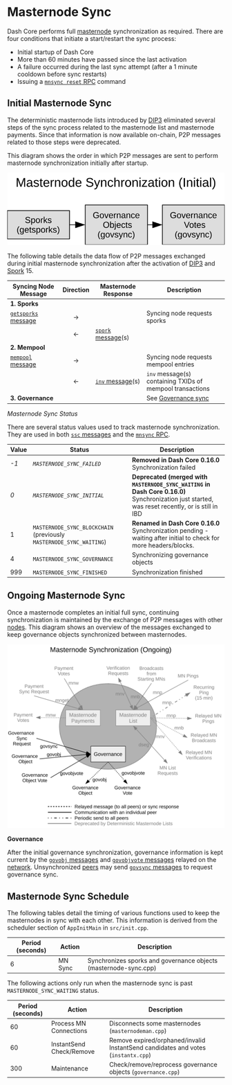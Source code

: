 # Masternode Sync

Dash Core performs full [masternode](../resources/glossary.md#masternode) synchronization as required. There are four conditions that initiate a start/restart the sync process:

* Initial startup of Dash Core
* More than 60 minutes have passed since the last activation
* A failure occurred during the last sync attempt (after a 1 minute cooldown before sync restarts)
* Issuing a [`mnsync reset` RPC](../api/remote-procedure-calls-dash.md#mnsync) command

## Initial Masternode Sync

The deterministic masternode lists introduced by [DIP3](https://github.com/dashpay/dips/blob/master/dip-0003.md) eliminated several steps of the sync process related to the masternode list and masternode payments. Since that information is now available on-chain, P2P messages related to those steps were deprecated.

This diagram shows the order in which P2P messages are sent to perform masternode synchronization initially after startup.

![Masternode Sync (Initial)](https://raw.githubusercontent.com/dashpay/docs-core/main/img//dev/en-masternode-sync-initial-dip3.svg)

The following table details the data flow of P2P messages exchanged during initial masternode synchronization after the activation of [DIP3](https://github.com/dashpay/dips/blob/master/dip-0003.md) and [Spork](../resources/glossary.md#spork) 15.

| **Syncing Node Message** | **Direction**  | **Masternode Response**   | **Description** |
| --- | :---: | --- | --- |
| **1. Sporks** |   |  |  |
| [`getsporks` message](../reference/p2p-network-control-messages.md#getsporks)                            | → |                           | Syncing node requests sporks
|                                                | ← | [`spork` message](../reference/p2p-network-control-messages.md#spork)(s)        |
| **2. Mempool** |   |  |  |
| [`mempool` message](../reference/p2p-network-data-messages.md#mempool)                            | → |                           | Syncing node requests mempool entries
|                                                | ← | [`inv` message](../reference/p2p-network-data-messages.md#inv)(s) | `inv` message(s) containing TXIDs of mempool transactions |
| **3. Governance** |   |  | See [Governance sync](../guide/dash-features-governance.md#synchronization) |

*Masternode Sync Status*

There are several status values used to track masternode synchronization. They are used in both [`ssc` messages](../reference/p2p-network-masternode-messages.md#ssc) and the [`mnsync` RPC](../api/remote-procedure-calls-dash.md#mnsync).

| **Value** | **Status**  | **Description** |
| --- | --- | --- |
| *-1*  | _`MASTERNODE_SYNC_FAILED`_     | **Removed in Dash Core 0.16.0**<br>Synchronization failed |
| *0*   | _`MASTERNODE_SYNC_INITIAL`_    | **Deprecated (merged with `MASTERNODE_SYNC_WAITING` in Dash Core 0.16.0)**<br>Synchronization just started, was reset recently, or is still in IBD |
| 1   | `MASTERNODE_SYNC_BLOCKCHAIN` (previously `MASTERNODE_SYNC_WAITING`)  | **Renamed in Dash Core 0.16.0**<br>Synchronization pending - waiting after initial to check for more headers/blocks.  |
| 4   | `MASTERNODE_SYNC_GOVERNANCE`  | Synchronizing governance objects  |
| 999 | `MASTERNODE_SYNC_FINISHED`    | Synchronization finished |

## Ongoing Masternode Sync

Once a masternode completes an initial full sync, continuing synchronization is maintained by the exchange of P2P messages with other [nodes](../resources/glossary.md#node). This diagram shows an overview of the messages exchanged to keep governance objects synchronized between masternodes.

![Masternode Sync (Ongoing)](https://raw.githubusercontent.com/dashpay/docs-core/main/img//dev/en-masternode-sync-ongoing.svg)

**Governance**

After the initial governance synchronization, governance information is kept current by the [`govobj` messages](../reference/p2p-network-governance-messages.md#govobj) and [`govobjvote` messages](../reference/p2p-network-governance-messages.md#govobjvote) relayed on the [network](../resources/glossary.md#network). Unsynchronized [peers](../resources/glossary.md#peer) may send [`govsync` messages](../reference/p2p-network-governance-messages.md#govsync) to request governance sync.

## Masternode Sync Schedule

The following tables detail the timing of various functions used to keep the masternodes in sync with each other. This information is derived from the scheduler section of `AppInitMain` in `src/init.cpp`.

| **Period (seconds)** | **Action** | **Description** |
| --- | --- | --- |
| 6   | MN Sync                   | Synchronizes sporks and governance objects (masternode-sync.cpp) |

The following actions only run when the masternode sync is past `MASTERNODE_SYNC_WAITING` status.

| **Period (seconds)** | **Action** | **Description** |
| --- | --- | --- |
| 60  | Process MN Connections    | Disconnects some masternodes (`masternodeman.cpp`) |
| 60  | InstantSend Check/Remove  | Remove expired/orphaned/invalid InstantSend candidates and votes (`instantx.cpp`) |
| 300 | Maintenance               | Check/remove/reprocess governance objects (`governance.cpp`) |
